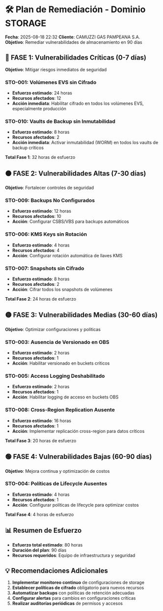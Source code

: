 # 🛠️ Plan de Remediación - Dominio STORAGE

**Fecha**: 2025-08-18 22:32
**Cliente**: CAMUZZI GAS PAMPEANA S.A.
**Objetivo**: Remediar vulnerabilidades de almacenamiento en 90 días

## 🔴 FASE 1: Vulnerabilidades Críticas (0-7 días)

**Objetivo**: Mitigar riesgos inmediatos de seguridad

### STO-001: Volúmenes EVS sin Cifrado
- **Esfuerzo estimado**: 24 horas
- **Recursos afectados**: 12
- **Acción inmediata**: Habilitar cifrado en todos los volúmenes EVS, especialmente producción

### STO-010: Vaults de Backup sin Inmutabilidad
- **Esfuerzo estimado**: 8 horas
- **Recursos afectados**: 2
- **Acción inmediata**: Activar inmutabilidad (WORM) en todos los vaults de backup críticos

**Total Fase 1**: 32 horas de esfuerzo

## 🟠 FASE 2: Vulnerabilidades Altas (7-30 días)

**Objetivo**: Fortalecer controles de seguridad

### STO-009: Backups No Configurados
- **Esfuerzo estimado**: 12 horas
- **Recursos afectados**: 10
- **Acción**: Configurar CSBS/VBS para backups automáticos

### STO-006: KMS Keys sin Rotación
- **Esfuerzo estimado**: 4 horas
- **Recursos afectados**: 4
- **Acción**: Configurar rotación automática de llaves KMS

### STO-007: Snapshots sin Cifrado
- **Esfuerzo estimado**: 8 horas
- **Recursos afectados**: 2
- **Acción**: Cifrar todos los snapshots de volúmenes

**Total Fase 2**: 24 horas de esfuerzo

## 🟡 FASE 3: Vulnerabilidades Medias (30-60 días)

**Objetivo**: Optimizar configuraciones y políticas

### STO-003: Ausencia de Versionado en OBS
- **Esfuerzo estimado**: 2 horas
- **Recursos afectados**: 1
- **Acción**: Habilitar versionado en buckets críticos

### STO-005: Access Logging Deshabilitado
- **Esfuerzo estimado**: 2 horas
- **Recursos afectados**: 1
- **Acción**: Habilitar logging de acceso en buckets OBS

### STO-008: Cross-Region Replication Ausente
- **Esfuerzo estimado**: 16 horas
- **Recursos afectados**: 1
- **Acción**: Implementar replicación cross-region para datos críticos

**Total Fase 3**: 20 horas de esfuerzo

## 🟢 FASE 4: Vulnerabilidades Bajas (60-90 días)

**Objetivo**: Mejora continua y optimización de costos

### STO-004: Políticas de Lifecycle Ausentes
- **Esfuerzo estimado**: 4 horas
- **Recursos afectados**: 1
- **Acción**: Configurar políticas de lifecycle para optimizar costos

**Total Fase 4**: 4 horas de esfuerzo

## 📊 Resumen de Esfuerzo

- **Esfuerzo total estimado**: 80 horas
- **Duración del plan**: 90 días
- **Recursos requeridos**: Equipo de infraestructura y seguridad

## 💡 Recomendaciones Adicionales

1. **Implementar monitoreo continuo** de configuraciones de storage
2. **Establecer políticas de cifrado** obligatorio para nuevos recursos
3. **Automatizar backups** con políticas de retención adecuadas
4. **Configurar alertas** para cambios en configuraciones críticas
5. **Realizar auditorías periódicas** de permisos y accesos